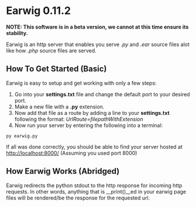 # Earwig 0.11.2
**NOTE: This software is in a beta version, we cannot at this time ensure its stability.**

 Earwig is an http server that enables you serve _.py_ and _.ear_ source files alot like how _.php_ source files are served.

## How To Get Started (Basic)

 Earwig is easy to setup and get working with only a few steps:
1. Go into your __settings.txt__ file and change the default port to your desired port.
2. Make a new file with a __.py__ extension.
3. Now add that file as a route by adding a line to your __settings.txt__ following the format: _UrlRoute=filepathWithExtension_
4. Now run your server by entering the following into a terminal:
```cli
py earwig.py
```
If all was done correctly, you should be able to find your server hosted at [http://localhost:8000/](http://localhost:8000/) (Assuming you used port 8000)

## How Earwig Works (Abridged)

Earwig redirects the python stdout to the http response for incoming http requests.  In other words, anything that is __print()__ed in your earwig page files will be rendered/be the response for the requested url.